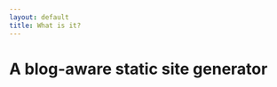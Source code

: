 ```yaml
---
layout: default
title: What is it?
---
```


A blog-aware static site generator
==================================